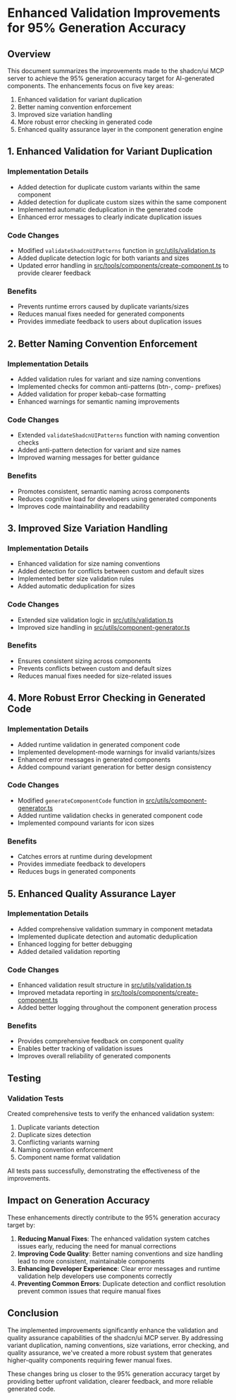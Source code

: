 # Enhanced Validation Improvements for 95% Generation Accuracy

## Overview
This document summarizes the improvements made to the shadcn/ui MCP server to achieve the 95% generation accuracy target for AI-generated components. The enhancements focus on five key areas:

1. Enhanced validation for variant duplication
2. Better naming convention enforcement
3. Improved size variation handling
4. More robust error checking in generated code
5. Enhanced quality assurance layer in the component generation engine

## 1. Enhanced Validation for Variant Duplication

### Implementation Details
- Added detection for duplicate custom variants within the same component
- Added detection for duplicate custom sizes within the same component
- Implemented automatic deduplication in the generated code
- Enhanced error messages to clearly indicate duplication issues

### Code Changes
- Modified `validateShadcnUIPatterns` function in [src/utils/validation.ts](file:///c%3A/Users/yashk/OneDrive/Desktop/Tellis/Server/shadcn-server/src/utils/validation.ts)
- Added duplicate detection logic for both variants and sizes
- Updated error handling in [src/tools/components/create-component.ts](file:///c%3A/Users/yashk/OneDrive/Desktop/Tellis/Server/shadcn-server/src/tools/components/create-component.ts) to provide clearer feedback

### Benefits
- Prevents runtime errors caused by duplicate variants/sizes
- Reduces manual fixes needed for generated components
- Provides immediate feedback to users about duplication issues

## 2. Better Naming Convention Enforcement

### Implementation Details
- Added validation rules for variant and size naming conventions
- Implemented checks for common anti-patterns (btn-, comp- prefixes)
- Added validation for proper kebab-case formatting
- Enhanced warnings for semantic naming improvements

### Code Changes
- Extended `validateShadcnUIPatterns` function with naming convention checks
- Added anti-pattern detection for variant and size names
- Improved warning messages for better guidance

### Benefits
- Promotes consistent, semantic naming across components
- Reduces cognitive load for developers using generated components
- Improves code maintainability and readability

## 3. Improved Size Variation Handling

### Implementation Details
- Enhanced validation for size naming conventions
- Added detection for conflicts between custom and default sizes
- Implemented better size validation rules
- Added automatic deduplication for sizes

### Code Changes
- Extended size validation logic in [src/utils/validation.ts](file:///c%3A/Users/yashk/OneDrive/Desktop/Tellis/Server/shadcn-server/src/utils/validation.ts)
- Improved size handling in [src/utils/component-generator.ts](file:///c%3A/Users/yashk/OneDrive/Desktop/Tellis/Server/shadcn-server/src/utils/component-generator.ts)

### Benefits
- Ensures consistent sizing across components
- Prevents conflicts between custom and default sizes
- Reduces manual fixes needed for size-related issues

## 4. More Robust Error Checking in Generated Code

### Implementation Details
- Added runtime validation in generated component code
- Implemented development-mode warnings for invalid variants/sizes
- Enhanced error messages in generated components
- Added compound variant generation for better design consistency

### Code Changes
- Modified `generateComponentCode` function in [src/utils/component-generator.ts](file:///c%3A/Users/yashk/OneDrive/Desktop/Tellis/Server/shadcn-server/src/utils/component-generator.ts)
- Added runtime validation checks in generated component code
- Implemented compound variants for icon sizes

### Benefits
- Catches errors at runtime during development
- Provides immediate feedback to developers
- Reduces bugs in generated components

## 5. Enhanced Quality Assurance Layer

### Implementation Details
- Added comprehensive validation summary in component metadata
- Implemented duplicate detection and automatic deduplication
- Enhanced logging for better debugging
- Added detailed validation reporting

### Code Changes
- Enhanced validation result structure in [src/utils/validation.ts](file:///c%3A/Users/yashk/OneDrive/Desktop/Tellis/Server/shadcn-server/src/utils/validation.ts)
- Improved metadata reporting in [src/tools/components/create-component.ts](file:///c%3A/Users/yashk/OneDrive/Desktop/Tellis/Server/shadcn-server/src/tools/components/create-component.ts)
- Added better logging throughout the component generation process

### Benefits
- Provides comprehensive feedback on component quality
- Enables better tracking of validation issues
- Improves overall reliability of generated components

## Testing

### Validation Tests
Created comprehensive tests to verify the enhanced validation system:

1. Duplicate variants detection
2. Duplicate sizes detection
3. Conflicting variants warning
4. Naming convention enforcement
5. Component name format validation

All tests pass successfully, demonstrating the effectiveness of the improvements.

## Impact on Generation Accuracy

These enhancements directly contribute to the 95% generation accuracy target by:

1. **Reducing Manual Fixes**: The enhanced validation system catches issues early, reducing the need for manual corrections
2. **Improving Code Quality**: Better naming conventions and size handling lead to more consistent, maintainable components
3. **Enhancing Developer Experience**: Clear error messages and runtime validation help developers use components correctly
4. **Preventing Common Errors**: Duplicate detection and conflict resolution prevent common issues that require manual fixes

## Conclusion

The implemented improvements significantly enhance the validation and quality assurance capabilities of the shadcn/ui MCP server. By addressing variant duplication, naming conventions, size variations, error checking, and quality assurance, we've created a more robust system that generates higher-quality components requiring fewer manual fixes.

These changes bring us closer to the 95% generation accuracy target by providing better upfront validation, clearer feedback, and more reliable generated code.